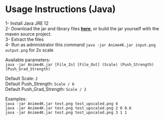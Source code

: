 
# Usage Instructions (Java)

1- Install Java JRE 12  
2- Download the jar and library files [**here**](https://github.com/bloc97/Anime4K/releases/download/0.9/Anime4K_Java.zip), or build the jar yourself with the maven source project.  
3- Extract the files  
4- Run as administrator this command `java -jar Anime4K.jar input.png output.png` for 2x scale  

Available parameters:  
`java -jar Anime4K.jar [File_In] [File_Out] (Scale) (Push_Strength) (Push_Grad_Strength)`  

Default Scale: `2`  
Default Push_Strength: `Scale / 6`  
Default Push_Grad_Strength: `Scale / 2`  

  
Examples:  
`java -jar Anime4K.jar test.png test_upscaled.png 4`  
`java -jar Anime4K.jar test.png test_upscaled.png 2 0 0.6`  
`java -jar Anime4K.jar test.png test_upscaled.png 3 1 1`    
